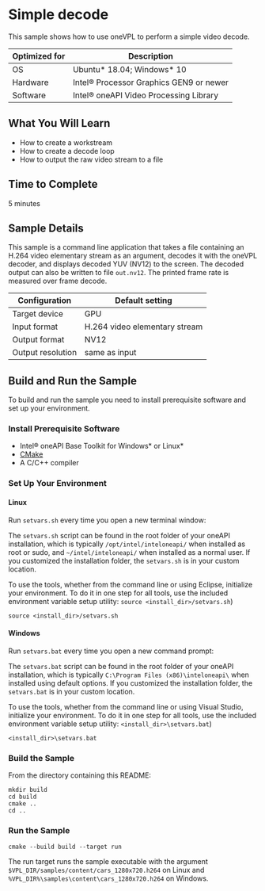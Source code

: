 # Simple decode

This sample shows how to use oneVPL to perform a simple video decode.

| Optimized for   | Description
|---------------- | ----------------------------------------
| OS              | Ubuntu* 18.04; Windows* 10
| Hardware        | Intel® Processor Graphics GEN9 or newer
| Software        | Intel® oneAPI Video Processing Library

## What You Will Learn

- How to create a workstream
- How to create a decode loop
- How to output the raw video stream to a file


## Time to Complete

  5 minutes


## Sample Details

This sample is a command line application that takes a file containing an H.264
video elementary stream as an argument, decodes it with the oneVPL decoder, and
displays decoded YUV (NV12) to the screen. The decoded output can also be
written to file `out.nv12`. The printed frame rate is measured over frame
decode.


| Configuration     | Default setting
| ----------------- | ----------------------------------
| Target device     | GPU
| Input format      | H.264 video elementary stream
| Output format     | NV12
| Output resolution | same as input


## Build and Run the Sample

To build and run the sample you need to install prerequisite software and set up
your environment. 

### Install Prerequisite Software

 - Intel® oneAPI Base Toolkit for Windows* or Linux*
 - [CMake](https://cmake.org)
 - A C/C++ compiler


### Set Up Your Environment

#### Linux

Run `setvars.sh` every time you open a new terminal window:

The `setvars.sh` script can be found in the root folder of your oneAPI
installation, which is typically `/opt/intel/inteloneapi/` when installed as
root or sudo, and `~/intel/inteloneapi/` when installed as a normal user.  If
you customized the installation folder, the `setvars.sh` is in your custom
location.

To use the tools, whether from the command line or using Eclipse, initialize
your environment. To do it in one step for all tools, use the included
environment variable setup utility: `source <install_dir>/setvars.sh`)

```
source <install_dir>/setvars.sh
```


#### Windows

Run `setvars.bat` every time you open a new command prompt:

The `setvars.bat` script can be found in the root folder of your oneAPI
installation, which is typically `C:\Program Files (x86)\inteloneapi\` when
installed using default options. If you customized the installation folder, the
`setvars.bat` is in your custom location.

To use the tools, whether from the command line or using Visual Studio,
initialize your environment. To do it in one step for all tools, use the
included environment variable setup utility: `<install_dir>\setvars.bat`)

```
<install_dir>\setvars.bat
```


### Build the Sample

From the directory containing this README:

```
mkdir build
cd build
cmake ..
cd ..
```


### Run the Sample

```
cmake --build build --target run
```

The run target runs the sample executable with the argument
`$VPL_DIR/samples/content/cars_1280x720.h264` on Linux and
`%VPL_DIR%\samples\content\cars_1280x720.h264` on Windows.

